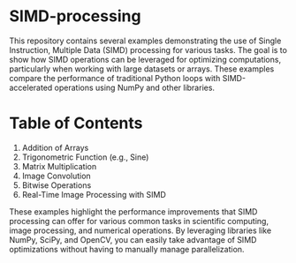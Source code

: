# SIMD-processing

This repository contains several examples demonstrating the use of Single Instruction, Multiple Data (SIMD) processing for various tasks. The goal is to show how SIMD operations can be leveraged for optimizing computations, particularly when working with large datasets or arrays. These examples compare the performance of traditional Python loops with SIMD-accelerated operations using NumPy and other libraries.

# Table of Contents
1. Addition of Arrays
2. Trigonometric Function (e.g., Sine)
3. Matrix Multiplication
4. Image Convolution
5. Bitwise Operations
6. Real-Time Image Processing with SIMD

These examples highlight the performance improvements that SIMD processing can offer for various common tasks in scientific computing, image processing, and numerical operations. By leveraging libraries like NumPy, SciPy, and OpenCV, you can easily take advantage of SIMD optimizations without having to manually manage parallelization.

